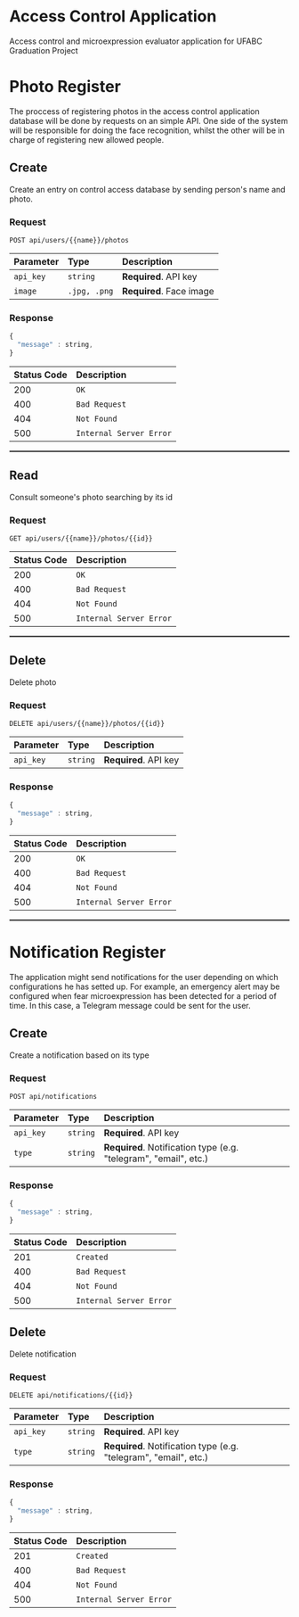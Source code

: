 # Access Control Application
Access control and microexpression evaluator application for UFABC Graduation Project

# Photo Register
The proccess of registering photos in the access control application database will be done by requests on an simple API. One side of the system will be responsible for doing the face recognition, whilst the other will be in charge of registering new allowed people.

## Create
Create an entry on control access database by sending person's name and photo.

### Request
```http
POST api/users/{{name}}/photos
```
| Parameter | Type | Description |
| :--- | :--- | :--- |
| `api_key` | `string` | **Required**. API key |
| `image` | `.jpg, .png` | **Required**. Face image |

### Response
```javascript
{
  "message" : string,
}
```

| Status Code | Description |
| :--- | :--- |
| 200 | `OK` |
| 400 | `Bad Request` |
| 404 | `Not Found` |
| 500 | `Internal Server Error` |

<hr style="border:0.2px solid gray"> </hr>

## Read
Consult someone's photo searching by its id

### Request
```http
GET api/users/{{name}}/photos/{{id}}
```

| Status Code | Description |
| :--- | :--- |
| 200 | `OK` |
| 400 | `Bad Request` |
| 404 | `Not Found` |
| 500 | `Internal Server Error` |

<hr style="border:0.2px solid gray"> </hr>

## Delete
Delete photo

### Request
```http
DELETE api/users/{{name}}/photos/{{id}}
```
| Parameter | Type | Description |
| :--- | :--- | :--- |
| `api_key` | `string` | **Required**. API key |

### Response
```javascript
{
  "message" : string,
}
```

| Status Code | Description |
| :--- | :--- |
| 200 | `OK` |
| 400 | `Bad Request` |
| 404 | `Not Found` |
| 500 | `Internal Server Error` |

<hr style="border:1px solid gray"> </hr>

# Notification Register
The application might send notifications for the user depending on which configurations he has setted up. For example, an emergency alert may be configured when fear microexpression has been detected for a period of time. In this case, a Telegram message could be sent for the user.

## Create
Create a notification based on its type

### Request
```http
POST api/notifications
```
| Parameter | Type | Description |
| :--- | :--- | :--- |
| `api_key` | `string` | **Required**. API key |
| `type` | `string` | **Required**. Notification type (e.g. "telegram", "email", etc.) |

### Response
```javascript
{
  "message" : string,
}
```

| Status Code | Description |
| :--- | :--- |
| 201 | `Created` |
| 400 | `Bad Request` |
| 404 | `Not Found` |
| 500 | `Internal Server Error` |

## Delete
Delete notification

### Request
```http
DELETE api/notifications/{{id}}
```
| Parameter | Type | Description |
| :--- | :--- | :--- |
| `api_key` | `string` | **Required**. API key |
| `type` | `string` | **Required**. Notification type (e.g. "telegram", "email", etc.) |

### Response
```javascript
{
  "message" : string,
}
```

| Status Code | Description |
| :--- | :--- |
| 201 | `Created` |
| 400 | `Bad Request` |
| 404 | `Not Found` |
| 500 | `Internal Server Error` |







